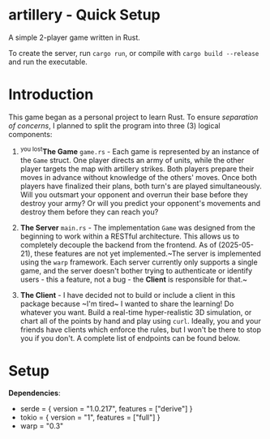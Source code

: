 # artillery - Quick Setup
A simple 2-player game written in Rust.

To create the server, run `cargo run`, or compile with `cargo build --release` and run the executable.

# Introduction
This game began as a personal project to learn Rust. To ensure *separation of concerns*, I planned to split the program into three (3) logical components:
1. <sup>you lost</sup>**The Game** `game.rs` - Each game is represented by an instance of the `Game` struct. One player directs an army of units, while the other player targets the map with artillery strikes. Both players prepare their moves in advance without knowledge of the others' moves. Once both players have finalized their plans, both turn's are played simultaneously. Will you outsmart your opponent and overrun their base before they destroy your army? Or will you predict your opponent's movements and destroy them before they can reach you?

2. **The Server** `main.rs` - The implementation `Game` was designed from the beginning to work within a RESTful architecture. This allows us to completely decouple the backend from the frontend. As of (2025-05-21), these features are not yet implemented.~The server is implemented using the `warp` framework. Each server currently only supports a single game, and the server doesn't bother trying to authenticate or identify users - this a feature, not a bug - the **Client** is responsible for that.~

3. **The Client** - I have decided not to build or include a client in this package because ~I'm tired~ I wanted to share the learning! Do whatever you want. Build a real-time hyper-realistic 3D simulation, or chart all of the points by hand and play using `curl`. Ideally, you and your friends have clients which enforce the rules, but I won't be there to stop you if you don't. A complete list of endpoints can be found below.

# Setup
**Dependencies**:
- serde = { version = "1.0.217", features = ["derive"] }
- tokio = { version = "1", features = ["full"] }
- warp = "0.3"
